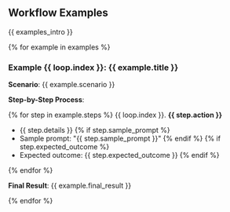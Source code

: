 ## Workflow Examples

{{ examples_intro }}

{% for example in examples %}
### Example {{ loop.index }}: {{ example.title }}

**Scenario**: {{ example.scenario }}

**Step-by-Step Process**:

{% for step in example.steps %}
{{ loop.index }}. **{{ step.action }}**
   - {{ step.details }}
   {% if step.sample_prompt %}
   - Sample prompt: "{{ step.sample_prompt }}"
   {% endif %}
   {% if step.expected_outcome %}
   - Expected outcome: {{ step.expected_outcome }}
   {% endif %}

{% endfor %}

**Final Result**: {{ example.final_result }}

{% endfor %}